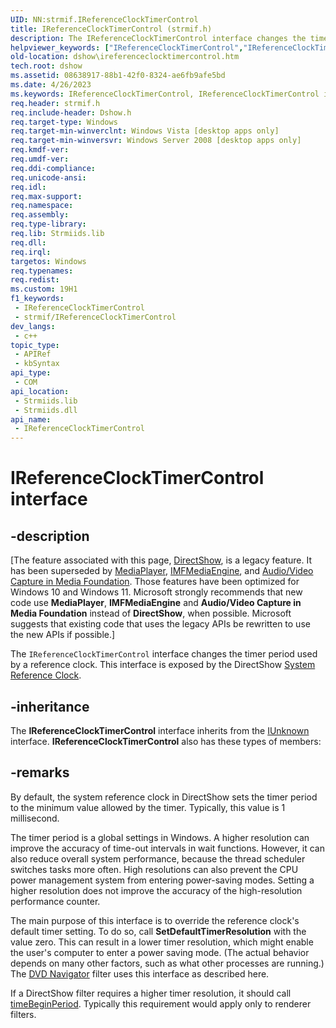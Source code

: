 ```yaml
---
UID: NN:strmif.IReferenceClockTimerControl
title: IReferenceClockTimerControl (strmif.h)
description: The IReferenceClockTimerControl interface changes the timer period used by a reference clock. This interface is exposed by the DirectShow System Reference Clock.
helpviewer_keywords: ["IReferenceClockTimerControl","IReferenceClockTimerControl interface [DirectShow]","IReferenceClockTimerControl interface [DirectShow]","described","IReferenceClockTimerControlInterface","dshow.ireferenceclocktimercontrol","strmif/IReferenceClockTimerControl"]
old-location: dshow\ireferenceclocktimercontrol.htm
tech.root: dshow
ms.assetid: 08638917-88b1-42f0-8324-ae6fb9afe5bd
ms.date: 4/26/2023
ms.keywords: IReferenceClockTimerControl, IReferenceClockTimerControl interface [DirectShow], IReferenceClockTimerControl interface [DirectShow],described, IReferenceClockTimerControlInterface, dshow.ireferenceclocktimercontrol, strmif/IReferenceClockTimerControl
req.header: strmif.h
req.include-header: Dshow.h
req.target-type: Windows
req.target-min-winverclnt: Windows Vista [desktop apps only]
req.target-min-winversvr: Windows Server 2008 [desktop apps only]
req.kmdf-ver: 
req.umdf-ver: 
req.ddi-compliance: 
req.unicode-ansi: 
req.idl: 
req.max-support: 
req.namespace: 
req.assembly: 
req.type-library: 
req.lib: Strmiids.lib
req.dll: 
req.irql: 
targetos: Windows
req.typenames: 
req.redist: 
ms.custom: 19H1
f1_keywords:
 - IReferenceClockTimerControl
 - strmif/IReferenceClockTimerControl
dev_langs:
 - c++
topic_type:
 - APIRef
 - kbSyntax
api_type:
 - COM
api_location:
 - Strmiids.lib
 - Strmiids.dll
api_name:
 - IReferenceClockTimerControl
---
```


# IReferenceClockTimerControl interface


## -description

\[The feature associated with this page, [DirectShow](/windows/win32/directshow/directshow), is a legacy feature. It has been superseded by [MediaPlayer](/uwp/api/Windows.Media.Playback.MediaPlayer), [IMFMediaEngine](/windows/win32/api/mfmediaengine/nn-mfmediaengine-imfmediaengine), and [Audio/Video Capture in Media Foundation](windows/win32/medfound/audio-video-capture-in-media-foundation). Those features have been optimized for Windows 10 and Windows 11. Microsoft strongly recommends that new code use **MediaPlayer**, **IMFMediaEngine** and **Audio/Video Capture in Media Foundation** instead of **DirectShow**, when possible. Microsoft suggests that existing code that uses the legacy APIs be rewritten to use the new APIs if possible.\]

The <code>IReferenceClockTimerControl</code> interface changes the timer period used by a reference clock. This interface is exposed by the DirectShow <a href="/windows/desktop/DirectShow/system-reference-clock">System Reference Clock</a>.

## -inheritance

The <b>IReferenceClockTimerControl</b> interface inherits from the <a href="/windows/desktop/api/unknwn/nn-unknwn-iunknown">IUnknown</a> interface. <b>IReferenceClockTimerControl</b> also has these types of members:

## -remarks

By default, the system reference clock in DirectShow sets the timer period to the minimum value allowed by the timer. Typically, this value is 1 millisecond.

The timer period is a global settings in Windows. A higher resolution can improve the accuracy of time-out intervals in wait functions. However, it can also reduce overall system performance, because the thread scheduler switches tasks more often. High resolutions can also prevent the CPU power management system from entering power-saving modes. Setting a higher resolution does not improve the accuracy of the high-resolution performance counter.

The main purpose of this interface is to override the reference clock's default timer setting. To do so, call <b>SetDefaultTimerResolution</b> with the value zero. This can result in a lower timer resolution, which might enable the user's computer to enter a power saving mode. (The actual behavior depends on many other factors, such as what other processes are running.) The <a href="/windows/desktop/DirectShow/dvd-navigator-filter">DVD Navigator</a> filter uses this interface as described here.

If a DirectShow filter requires a higher timer resolution, it should call <a href="/windows/desktop/api/timeapi/nf-timeapi-timebeginperiod">timeBeginPeriod</a>. Typically this requirement would apply only to renderer filters.
